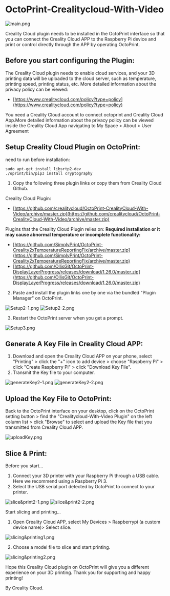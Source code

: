 # OctoPrint-Crealitycloud-With-Video
![main.png](https://cdn.nlark.com/yuque/0/2022/png/22795356/1642471464755-f2818b50-20a2-4b88-8dcd-ac3a56c80654.png#clientId=u473873a0-7629-4&crop=0&crop=0&crop=1&crop=1&from=drop&id=ub6c0b987&margin=%5Bobject%20Object%5D&name=main.png&originHeight=631&originWidth=700&originalType=binary&ratio=1&rotation=0&showTitle=false&size=443430&status=done&style=none&taskId=u403a724d-b949-42c7-90ae-1a1b334eeb7&title=)

Creality Cloud plugin needs to be installed in the OctoPrint interface so that you can connect the Creality Cloud APP to the Raspberry Pi device and print or control directly through the APP by operating OctoPrint.


## **Before you start configuring the Plugin:**
The Creality Cloud plugin needs to enable cloud services, and your 3D printing data will be uploaded to the 
cloud server, such as temperature, printing speed, printing status, etc. More detailed information about the privacy policy can be viewed:
- [https://www.crealitycloud.com/policy?type=policy](https://www.crealitycloud.com/policy?type=policy)

You need a Creality Cloud account to connect octoprint and Creality Cloud App.More detailed information about the privacy policy can be viewed inside the Creality Cloud App navigating to My Space > About > User Agreement

## **Setup Creality Cloud Plugin on OctoPrint:**

need to run before installation:

    sudo apt-get install libsrtp2-dev
    ./oprint/bin/pip3 install cryptography

1. Copy the following three plugin links or copy them from Creality Cloud Github.



Creality Cloud Plugin:


- [https://github.com/crealitycloud/OctoPrint-CrealityCloud-With-Video/archive/master.zip](https://github.com/crealitycloud/OctoPrint-CrealityCloud-With-Video/archive/master.zip)



Plugins that the Creality Cloud Plugin relies on:
**Required installation or it may cause abnormal temperature or incomplete functionality:**


- [https://github.com/SimplyPrint/OctoPrint-Creality2xTemperatureReportingFix/archive/master.zip](https://github.com/SimplyPrint/OctoPrint-Creality2xTemperatureReportingFix/archive/master.zip)
- [https://github.com/OllisGit/OctoPrint-DisplayLayerProgress/releases/download/1.26.0/master.zip](https://github.com/OllisGit/OctoPrint-DisplayLayerProgress/releases/download/1.26.0/master.zip)



2. Paste and install the plugin links one by one via the bundled "Plugin Manager" on OctoPrint.

![Setup2-1.png](https://cdn.nlark.com/yuque/0/2022/png/22795356/1642471526539-40ed1264-e4d4-41b8-8a58-da74477bb28f.png#clientId=u473873a0-7629-4&crop=0&crop=0&crop=1&crop=1&from=drop&id=ub29fdff4&margin=%5Bobject%20Object%5D&name=Setup2-1.png&originHeight=554&originWidth=700&originalType=binary&ratio=1&rotation=0&showTitle=false&size=80321&status=done&style=none&taskId=u40475215-6d88-4d86-bf78-b11972b0baf&title=)
![Setup2-2.png](https://cdn.nlark.com/yuque/0/2022/png/22795356/1642471535104-1a5bcca0-f2d1-42c1-91ab-efa9dc7d2a64.png#clientId=u473873a0-7629-4&crop=0&crop=0&crop=1&crop=1&from=drop&id=u4ac0df39&margin=%5Bobject%20Object%5D&name=Setup2-2.png&originHeight=613&originWidth=738&originalType=binary&ratio=1&rotation=0&showTitle=false&size=137115&status=done&style=none&taskId=ufd1e6fda-5ce7-4d3f-ba08-0ff07c6508d&title=)

3. Restart the OctoPrint server when you get a prompt.

![Setup3.png](https://cdn.nlark.com/yuque/0/2022/png/22795356/1642471540555-f4bd0b8a-de87-4206-999a-35f7e6da8916.png#clientId=u473873a0-7629-4&crop=0&crop=0&crop=1&crop=1&from=drop&id=u3beba962&margin=%5Bobject%20Object%5D&name=Setup3.png&originHeight=710&originWidth=1088&originalType=binary&ratio=1&rotation=0&showTitle=false&size=158251&status=done&style=none&taskId=uc2f87981-c791-4260-8582-4535f5c8ae5&title=)
## **Generate A Key File in Creality Cloud APP:**


1. Download and open the Creality Cloud APP on your phone, select "Printing" > click the "+" icon to add device > choose "Raspberry Pi" > click "Create Raspberry Pi" > click "Download Key File".
1. Transmit the Key file to your computer.

![generateKey2-1.png](https://cdn.nlark.com/yuque/0/2022/png/22795356/1642472400478-ec3dc6d5-b0ef-44b5-be25-a7e8b6aeef3a.png#clientId=ua2b85e21-0c9e-4&crop=0&crop=0&crop=1&crop=1&from=drop&id=u3a745b9e&margin=%5Bobject%20Object%5D&name=generateKey2-1.png&originHeight=590&originWidth=700&originalType=binary&ratio=1&rotation=0&showTitle=false&size=207623&status=done&style=none&taskId=u65e54369-3592-41c3-b17b-69b94574760&title=)
![generateKey2-2.png](https://cdn.nlark.com/yuque/0/2022/png/22795356/1642471597807-19f4564a-809d-423f-b10c-af0f4b382a65.png#clientId=u473873a0-7629-4&crop=0&crop=0&crop=1&crop=1&from=drop&id=u341045ae&margin=%5Bobject%20Object%5D&name=generateKey2-2.png&originHeight=776&originWidth=840&originalType=binary&ratio=1&rotation=0&showTitle=false&size=289945&status=done&style=none&taskId=uca8cf6be-9d78-43bc-81af-0c6312cb84a&title=)
## **Upload the Key File to OctoPrint:**


Back to the OctoPrint interface on your desktop, click on the OctoPrint setting button > find the "Crealitycloud-With-Video Plugin" on the left column list > click "Browse" to select and upload the Key file that you transmitted from Creality Cloud APP.

![uploadKey.png](https://cdn.nlark.com/yuque/0/2022/png/22795356/1642471605360-840b996d-5166-4a7d-9212-1ed8f4c08424.png#clientId=u473873a0-7629-4&crop=0&crop=0&crop=1&crop=1&from=drop&id=u60f3a00f&margin=%5Bobject%20Object%5D&name=uploadKey.png&originHeight=813&originWidth=930&originalType=binary&ratio=1&rotation=0&showTitle=false&size=92449&status=done&style=none&taskId=uf1d96ac0-95df-4b59-adb1-726693a1829&title=)
## **Slice & Print:**


Before you start...


1. Connect your 3D printer with your Raspberry Pi through a USB cable. Here we recommend using a Raspberry Pi 3.
1. Select the USB serial port detected by OctoPrint to connect to your printer.

![slice&print2-1.png](https://cdn.nlark.com/yuque/0/2022/png/22795356/1642471622208-5bfa5c1f-7008-4ca3-bf1c-31851449a1ec.png#clientId=u473873a0-7629-4&crop=0&crop=0&crop=1&crop=1&from=drop&id=u3e7e3392&margin=%5Bobject%20Object%5D&name=slice%26print2-1.png&originHeight=476&originWidth=683&originalType=binary&ratio=1&rotation=0&showTitle=false&size=573994&status=done&style=none&taskId=u58084822-ecbf-437a-a1fd-ab23a70088e&title=)
![slice&print2-2.png](https://cdn.nlark.com/yuque/0/2022/png/22795356/1642471630607-fdc26a21-671d-4508-9bf2-0d93548ddef3.png#clientId=u473873a0-7629-4&crop=0&crop=0&crop=1&crop=1&from=drop&id=u9f653d31&margin=%5Bobject%20Object%5D&name=slice%26print2-2.png&originHeight=328&originWidth=700&originalType=binary&ratio=1&rotation=0&showTitle=false&size=110665&status=done&style=none&taskId=uce6dae09-43c5-498d-b467-56da3632f61&title=)

Start slicing and printing...


1. Open Creality Cloud APP, select My Devices > Raspberrypi (a custom device name)> Select slice.

![slicing&printing1.png](https://cdn.nlark.com/yuque/0/2022/png/22795356/1642471636450-62ef97c1-1934-4d59-8bf0-20368115fcb0.png#clientId=u473873a0-7629-4&crop=0&crop=0&crop=1&crop=1&from=drop&id=u1a54d252&margin=%5Bobject%20Object%5D&name=slicing%26printing1.png&originHeight=758&originWidth=974&originalType=binary&ratio=1&rotation=0&showTitle=false&size=366674&status=done&style=none&taskId=ub4044c3f-89cc-49a2-8a43-d702e0d21fb&title=)

2. Choose a model file to slice and start printing.

![slicing&printing2.png](https://cdn.nlark.com/yuque/0/2022/png/22795356/1642471649704-68e7cb4a-f39a-4090-a4f8-44c801f4c8d1.png#clientId=u473873a0-7629-4&crop=0&crop=0&crop=1&crop=1&from=drop&id=ude3ac464&margin=%5Bobject%20Object%5D&name=slicing%26printing2.png&originHeight=790&originWidth=766&originalType=binary&ratio=1&rotation=0&showTitle=false&size=296681&status=done&style=none&taskId=u2181775c-22dd-41d4-bacc-6144cf8d1cf&title=)

Hope this Creality Cloud plugin on OctoPrint will give you a different experience on your 3D printing. Thank you for supporting and happy printing!


By Creality Cloud.
